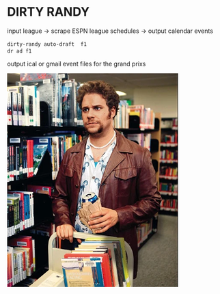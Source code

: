 # DIRTY RANDY

input league -> scrape ESPN league schedules -> output calendar events

```
dirty-randy auto-draft  f1
dr ad f1
```

output ical or gmail event files for the grand prixs

![dirty randy, brother](/dr.png)

